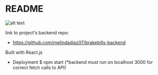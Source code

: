 # README


![alt text](./images/sexEd.jpg)

link to project's backend repo: 
- https://github.com/melindadiaz07/brakebills-backend




Built with React.js

* Deployment
$ npm start
(*backend must run on localhost 3000 for correct fetch calls to API)

